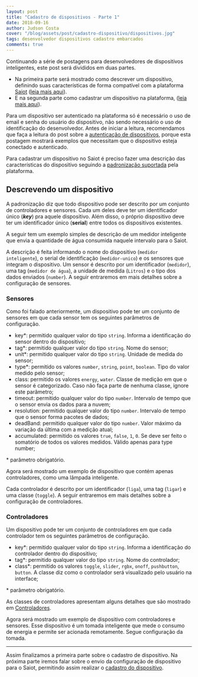 ```yaml
---
layout: post
title: "Cadastro de dispositivos - Parte 1"
date: 2018-09-16
author: Judson Costa
cover: "/blog/assets/post/cadastro-dispositivo/dispositivos.jpg"
tags: desenvolvedor dispositivos cadastro embarcados
comments: true
---
```


Continuando a série de postagens para desenvolvedores de dispositivos inteligentes, este post será divididos em duas partes.

  * Na primeira parte será mostrado como descrever um dispositivo, definindo suas características de forma compatível com a plataforma [Saiot](https://saiot.ect.ufrn.br) ([leia mais aqui](/blog/2018/08/20/padronizacao-comunicacao.html)).
  * E na segunda parte como cadastrar um dispositivo na plataforma, ([leia mais aqui](/blog/2018/09/16/cadastro-dispositivo-parte-2.html)).

Para um dispositivo ser autenticado na plataforma só é necessário o uso de email e senha do usuário do dispositivo, não sendo necessário o uso de identificação do desenvolvedor. Antes de iniciar a leitura, recomendamos que faça a leitura do post sobre a [autenticação de dispositivos](/blog/2018/09/15/autenticacao-dispositivo.html), porque esta postagem mostrará exemplos que necessitam que o dispositivo esteja conectado e autenticado.

Para cadastrar um dispositivo no Saiot é preciso fazer uma descrição das características do dispositivo seguindo a [padronização suportada](/blog/2018/08/20/padronizacao-comunicacao.html) pela plataforma.

## Descrevendo um dispositivo

A padronização diz que todo dispositivo pode ser descrito por um conjunto de controladores e sensores. Cada um deles deve ter um identificador único (**_key_**) pra aquele dispositivo. Além disso, o próprio dispositivo deve ter um identificador único (**serial**) entre todos os dispositivos existentes.

A seguir tem um exemplo simples de descrição de um medidor inteligente que envia a quantidade de água consumida naquele intervalo para o Saiot.

<script src="https://gist.github.com/judsonc/bfba690ccdea36a703628eed3e5158b0.js"></script>

A descrição é feita informando o nome do dispositivo (`medidor inteligente`), o serial de identificação (`medidor-unico`) e os sensores que integram o dispositivo. Um sensor é descrito por um identificador (`medidor`), uma tag (`medidor de água`), a unidade de medida (`Litros`) e o tipo dos dados enviados (`number`). A seguir entraremos em mais detalhes sobre a configuração de sensores.

### Sensores

Como foi falado anteriormente, um dispositivo pode ter um conjunto de sensores em que cada sensor tem os seguintes parâmetros de configuração.

  * key*: permitido qualquer valor do tipo `string`. Informa a identificação do sensor dentro do dispositivo;
  * tag*: permitido qualquer valor do tipo `string`. Nome do sensor;
  * unit*: permitido qualquer valor do tipo `string`. Unidade de medida do sensor;
  * type*: permitido os valores `number`, `string`, `point`, `boolean`. Tipo do valor medido pelo sensor;
  * class: permitido os valores `energy`, `water`. Classe de medição em que o sensor é categorizado. Caso não faça parte de nenhuma classe, ignore este parâmetro;
  * timeout: permitido qualquer valor do tipo `number`. Intervalo de tempo que o sensor envia os dados para a nuvem;
  * resolution: permitido qualquer valor do tipo `number`. Intervalo de tempo que o sensor forma pacotes de dados;
  * deadBand: permitido qualquer valor do tipo `number`. Valor máximo da variação da última com a medição atual;
  * accumulated: permitido os valores `true`, `false`, `1`, `0`. Se deve ser feito o somatório de todos os valores medidos. Válido apenas para type number;

<span style="font-size:14px">\* parâmetro obrigatório.</span>

Agora será mostrado um exemplo de dispositivo que contém apenas controladores, como uma lâmpada inteligente.

<script src="https://gist.github.com/judsonc/e8e12751571c03c509cd72cbce8d2a62.js"></script>

Cada controlador é descrito por um identificador (`liga`), uma tag (`ligar`) e uma classe (`toggle`). A seguir entraremos em mais detalhes sobre a configuração de controladores.

### Controladores

Um dispositivo pode ter um conjunto de controladores em que cada controlador tem os seguintes parâmetros de configuração.

  * key*: permitido qualquer valor do tipo `string`. Informa a identificação do controlador dentro do dispositivo;
  * tag*: permitido qualquer valor do tipo `string`. Nome do controlador;
  * class*: permitido os valores `toggle`, `slider`, `rgbx`, `onoff`, `pushbutton`, `button`. A classe diz como o controlador será visualizado pelo usuário na interface;

<span style="font-size:14px">\* parâmetro obrigatório.</span>

As classes de controladores apresentam alguns detalhes que são mostrado em [Controladores](/blog/2018/09/18/controladores.html).

Agora será mostrado um exemplo de dispositivo com controladores e sensores. Esse dispositivo é um tomada inteligente que mede o consumo de energia e permite ser acionada remotamente. Segue configuração da tomada.

<script src="https://gist.github.com/judsonc/12f9d5e427d6ebefc0b2b7c7e1a1adb5.js"></script>

<hr>

Assim finalizamos a primeira parte sobre o cadastro de dispositivo. Na próxima parte iremos falar sobre o envio da configuração de dispositivo para o Saiot, permitindo assim realizar o [cadastro do dispositivo](/blog/2018/09/16/cadastro-dispositivo-parte-2.html).